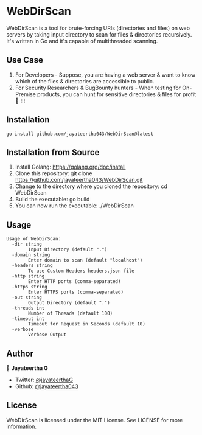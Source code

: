 # WebDirScan


WebDirScan is a tool for brute-forcing URIs (directories and files) on web servers by taking input directory to scan for files & directories recursively. It's written in Go and it's capable of multithreaded scanning. 


## Use Case
1. For Developers - Suppose, you are having a web server & want to know which of the files & directories are accessible to public.
2. For Security Researchers & BugBounty hunters - When testing for On-Premise products, you can hunt for sensitive directories & files for profit 🤑 !!!


## Installation
```
go install github.com/jayateertha043/WebDirScan@latest
```

## Installation from Source
1. Install Golang: https://golang.org/doc/install
2. Clone this repository: git clone https://github.com/jayateertha043/WebDirScan.git
3. Change to the directory where you cloned the repository: cd WebDirScan
4. Build the executable: go build
5. You can now run the executable: ./WebDirScan


## Usage
```
Usage of WebDirScan:
  -dir string
        Input Directory (default ".")
  -domain string
        Enter domain to scan (default "localhost")
  -headers string
        To use Custom Headers headers.json file
  -http string
        Enter HTTP ports (comma-separated)
  -https string
        Enter HTTPS ports (comma-separated)
  -out string
        Output Directory (default ".")
  -threads int
        Number of Threads (default 100)
  -timeout int
        Timeout for Request in Seconds (default 10)
  -verbose
        Verbose Output
```

## Author

👤 **Jayateertha G**

* Twitter: [@jayateerthaG](https://twitter.com/jayateerthaG)
* Github: [@jayateertha043](https://github.com/jayateertha043)

## License
WebDirScan is licensed under the MIT License. See LICENSE for more information.
